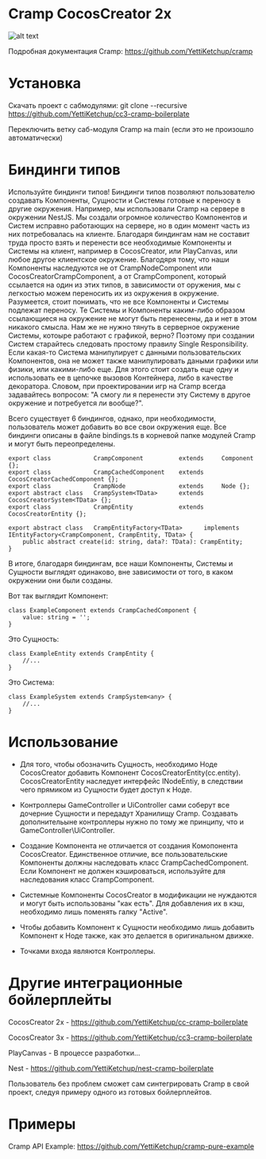 # Cramp CocosCreator 2x
![alt text](https://i.ibb.co/zsN1qLp/ccc-boilerplate-intro.jpg)

Подробная документация Cramp: https://github.com/YettiKetchup/cramp


# Установка

Скачать проект с сабмодулями: git clone --recursive https://github.com/YettiKetchup/cc3-cramp-boilerplate

Переключить ветку саб-модуля Cramp на main (если это не произошло автоматически)


# Биндинги типов

Используйте биндинги типов! Биндинги типов позволяют пользователю создавать Компоненты, Сущности и Системы готовые к переносу в другие окружения. Например, мы использовали Cramp на сервере в окружении NestJS. Мы создали огромное количество Компонентов и Систем исправно работающих на сервере, но в один момент часть из них потребовалась на клиенте. Благодаря биндингам нам не составит труда просто взять и перенести все необходимые Компоненты и Системы на клиент, например в CocosCreator, или PlayCanvas, или любое другое клиентское окружение. Благодяря тому, что наши Компоненты наследуются не от CrampNodeComponent или CocosCreatorCrampComponent, а от CrampComponent, который ссылается на один из этих типов, в зависимости от оружения, мы с легкостью можем переносить их из окружения в окружение. Разумеется, стоит понимать, что не все Компоненты и Системы подлежат переносу. Те Системы и Компоненты каким-либо образом ссылающиеся на окружение не могут быть перенесены, да и нет в этом никакого смысла. Нам же не нужно тянуть в серверное окружение Системы, котоыре работают с графикой, верно? Поэтому при создании Систем старайтесь следовать простому правилу Single Responsibility. Если какая-то Система манипулирует с данными пользовательских Компонентов, она не может также манипулировать даными графики или физики, или какими-либо еще. Для этого стоит создать еще одну и использовать ее в цепочке вызовов Контейнера, либо в качестве декоратора. Словом, при проектировании игр на Cramp всегда задавайтесь вопросом: "А смогу ли я перенести эту Систему в другое окружение и потребуется ли вообще?".

Всего существует 6 биндингов, однако, при необходимости, пользователь может добавить во все свои окружения еще. Все биндинги описаны в файле bindings.ts в корневой папке модулей Cramp и могут быть переопределены.

```
export class            CrampComponent          extends     Component {};
export class            CrampCachedComponent    extends     CocosCreatorCachedComponent {};
export class            CrampNode               extends     Node {};
export abstract class   CrampSystem<TData>      extends     CocosCreatorSystem<TData> {};
export class            CrampEntity             extends     CocosCreatorEntity {};

export abstract class   CrampEntityFactory<TData>      implements   IEntityFactory<CrampComponent, CrampEntity, TData> {
    public abstract create(id: string, data?: TData): CrampEntity;
}
```

В итоге, благодаря биндингам, все наши Компоненты, Системы и Сущности выглядят одинаково, вне зависимости от того, в каком окружении они были созданы. 

Вот так выглядит Компонент:

```
class ExampleComponent extends CrampCachedComponent {
    value: string = '';
}
```

Это Сущность:

```
class ExampleEntity extends CrampEntity {
    //...
}
```

Это Система:
```
class ExampleSystem extends CrampSystem<any> {
    //...
}
```

# Использование

- Для того, чтобы обозначить Сущность, необходимо Ноде CocosCreator добавить Компонент CocosCreatorEntity(cc.entity). CocosCreatorEntity наследует интерфейс INodeEntiy, в следствии чего прямиком из Сущности будет доступ к Ноде.

- Контроллеры GameController и UiController сами соберут все дочерние Сущности и передадут Хранилищу Cramp. Создавать дополнительыне контроллеры нужно по тому же принципу, что и GameController\UiController.

- Создание Компонента не отличается от создания Комопонента CocosCreator. Единственное отличие, все пользовательские Компоненты должны наследовать класс CrampCachedComponent. Если Компонент не должен кэшироваться, используйте для наследования класс CrampComponent.

- Системные Компоненты CocosCreator в модификации не нуждаются и могут быть использованы "как есть". Для добавления их в кэш, необходимо лишь поменять галку "Active".

- Чтобы добавить Компонент к Сущности необходимо лишь добавить Компонент к Ноде также, как это делается в оригинальном движке.

- Точками входа являются Контроллеры.


# Другие интеграционные бойлерплейты

CocosCreator 2x - https://github.com/YettiKetchup/cc-cramp-boilerplate

CocosCreator 3x - https://github.com/YettiKetchup/cc3-cramp-boilerplate

PlayCanvas - В процессе разработки...

Nest - https://github.com/YettiKetchup/nest-cramp-boilerplate

Пользователь без проблем сможет сам синтегрировать Cramp в свой проект, следуя примеру одного из готовых бойлерплейтов.


# Примеры

Cramp API Example: https://github.com/YettiKetchup/cramp-pure-example